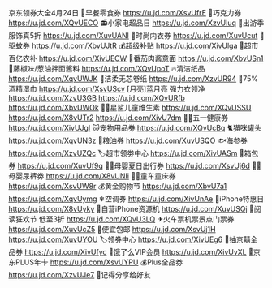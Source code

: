 京东领券大全4月24日
🌯早餐零食券
https://u.jd.com/XsvUfrE
🍫巧克力券
https://u.jd.com/XQvUECO
📻小家电超品日
https://u.jd.com/XzvUluq
👚出游季服饰真5折
https://u.jd.com/XuvUANl
👙时尚内衣券
https://u.jd.com/XuvUcut
🦟驱蚊券
https://u.jd.com/XbvUJtR
💰超级补贴
https://u.jd.com/XivUlga
🌽超市百亿农补
https://u.jd.com/XivUECW
🍝番茄肉酱意面
https://u.jd.com/XbvUSn1
🍝藤椒味/葱油拌面酱料
https://u.jd.com/XQvUpoT
🔥清洁纸品
https://u.jd.com/XqvUWJK
🧻洁柔无芯卷纸
https://u.jd.com/XzvUR94
🧻75%酒精湿巾
https://u.jd.com/XsvUScv
[月亮]蓝月亮 强力衣领净
https://u.jd.com/XzvU3GB
https://u.jd.com/XQvURfb
https://u.jd.com/XbvUWOk
👶🏻星鲨儿童维生素
https://u.jd.com/XQvUSSU
https://u.jd.com/X8vUTr2
https://u.jd.com/XivU7dm
🏃🏻五一健康券
https://u.jd.com/XivUJgI
🐱宠物用品券
https://u.jd.com/XQvUcBq
🐈猫咪罐头
https://u.jd.com/XqvUN3z
🍚粮油券
https://u.jd.com/XuvUSQO
🐟海参券
https://u.jd.com/XzvUZQc 
🏷超市领劵中心
https://u.jd.com/XivUASm
🧳箱包券
https://u.jd.com/XuvUf9q 
👶🏻母婴夏日出行券
https://u.jd.com/XsvUj6d
👶🏻母婴尿裤劵
https://u.jd.com/X8vUNIi
👶🏻童车童床券
https://u.jd.com/XsvUW8r
💰黄金购物节
https://u.jd.com/XbvU7a1
https://u.jd.com/XqvUymg
❄空调券
https://u.jd.com/XivUnAe
📱iPhone特惠日
https://u.jd.com/X8vUyky 
📱自营iPhone资源机
https://u.jd.com/XuvUSQj
📖阅读狂欢节 低至3折
https://u.jd.com/XQvU3LQ
✈火车票机票景点门票券
https://u.jd.com/XuvUcZ5
🚚便宜包邮
https://u.jd.com/XsvUj1H
https://u.jd.com/XuvUYOU
🏷领券中心
https://u.jd.com/XivUEg6
🎲抽京囍全品券
https://u.jd.com/XivUfyc
🛵饿了么VIP会员
https://u.jd.com/XivUvXL
👑京东PLUS年卡
https://u.jd.com/XsvUYPU
💰Plus全品劵
https://u.jd.com/XzvUJe7
🤩记得分享给好友